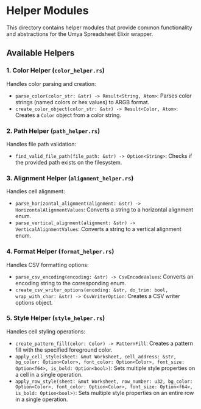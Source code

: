 # Helper Modules

This directory contains helper modules that provide common functionality and abstractions for the Umya Spreadsheet Elixir wrapper.

## Available Helpers

### 1. Color Helper (`color_helper.rs`)

Handles color parsing and creation:

- `parse_color(color_str: &str) -> Result<String, Atom>`: Parses color strings (named colors or hex values) to ARGB format.
- `create_color_object(color_str: &str) -> Result<Color, Atom>`: Creates a `Color` object from a color string.

### 2. Path Helper (`path_helper.rs`)

Handles file path validation:

- `find_valid_file_path(file_path: &str) -> Option<String>`: Checks if the provided path exists on the filesystem.

### 3. Alignment Helper (`alignment_helper.rs`)

Handles cell alignment:

- `parse_horizontal_alignment(alignment: &str) -> HorizontalAlignmentValues`: Converts a string to a horizontal alignment enum.
- `parse_vertical_alignment(alignment: &str) -> VerticalAlignmentValues`: Converts a string to a vertical alignment enum.

### 4. Format Helper (`format_helper.rs`)

Handles CSV formatting options:

- `parse_csv_encoding(encoding: &str) -> CsvEncodeValues`: Converts an encoding string to the corresponding enum.
- `create_csv_writer_options(encoding: &str, do_trim: bool, wrap_with_char: &str) -> CsvWriterOption`: Creates a CSV writer options object.

### 5. Style Helper (`style_helper.rs`)

Handles cell styling operations:

- `create_pattern_fill(color: Color) -> PatternFill`: Creates a pattern fill with the specified foreground color.
- `apply_cell_style(sheet: &mut Worksheet, cell_address: &str, bg_color: Option<Color>, font_color: Option<Color>, font_size: Option<f64>, is_bold: Option<bool>)`: Sets multiple style properties on a cell in a single operation.
- `apply_row_style(sheet: &mut Worksheet, row_number: u32, bg_color: Option<Color>, font_color: Option<Color>, font_size: Option<f64>, is_bold: Option<bool>)`: Sets multiple style properties on an entire row in a single operation.
